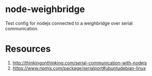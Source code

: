# node-weighbridge
Test config for nodejs connected to a weighbridge over serial communication.

# Resources
1. http://thinkingonthinking.com/serial-communication-with-nodejs
2. https://www.npmjs.com/package/serialport#ubuntudebian-linux
